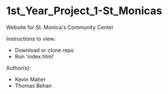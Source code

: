 # 1st_Year_Project_1-St_Monicas
Website for St. Monica's Community Center

Instructions to  view:
- Download or clone repo
- Run 'index.html'

Author(s):
- Kevin Maher
- Thomas Behan
